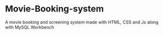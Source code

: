 # Movie-Booking-system
A movie booking and screening system made with HTML, CSS and Js along with MySQL Workbench

